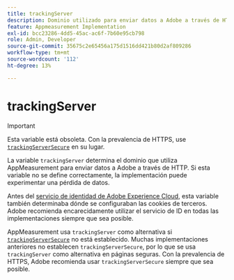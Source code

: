 ```yaml
---
title: trackingServer
description: Dominio utilizado para enviar datos a Adobe a través de HTTP.
feature: Appmeasurement Implementation
exl-id: bcc23286-4dd5-45ac-ac6f-7b60e95cb798
role: Admin, Developer
source-git-commit: 35675c2e65456a175d1516dd421b80d2af809286
workflow-type: tm+mt
source-wordcount: '112'
ht-degree: 13%

---
```


# trackingServer

>[!IMPORTANT]
>
>Esta variable está obsoleta. Con la prevalencia de HTTPS, use [`trackingServerSecure`](trackingserversecure.md) en su lugar.

La variable `trackingServer` determina el dominio que utiliza AppMeasurement para enviar datos a Adobe a través de HTTP. Si esta variable no se define correctamente, la implementación puede experimentar una pérdida de datos.

Antes del [servicio de identidad de Adobe Experience Cloud](https://experienceleague.adobe.com/en/docs/id-service/using/home), esta variable también determinaba dónde se configuraban las cookies de terceros. Adobe recomienda encarecidamente utilizar el servicio de ID en todas las implementaciones siempre que sea posible.

AppMeasurement usa `trackingServer` como alternativa si [`trackingServerSecure`](trackingserversecure.md) no está establecido. Muchas implementaciones anteriores no establecen `trackingServerSecure`, por lo que se usa `trackingServer` como alternativa en páginas seguras. Con la prevalencia de HTTPS, Adobe recomienda usar `trackingServerSecure` siempre que sea posible.
